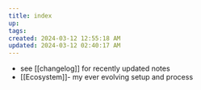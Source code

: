 ```yaml
---
title: index
up: 
tags: 
created: 2024-03-12 12:55:18 AM
updated: 2024-03-12 02:40:17 AM
---
```

- see [[changelog]] for recently updated notes
- [[Ecosystem]]- my ever evolving setup and process 
